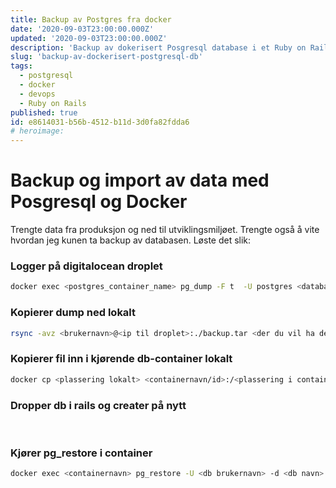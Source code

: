 ```yaml
---
title: Backup av Postgres fra docker
date: '2020-09-03T23:00:00.000Z'
updated: '2020-09-03T23:00:00.000Z'
description: 'Backup av dokerisert Posgresql database i et Ruby on Rails prosjekt og deretter importere tilbake data.'
slug: 'backup-av-dockerisert-postgresql-db'
tags:
  - postgresql
  - docker
  - devops
  - Ruby on Rails
published: true
id: e8614031-b56b-4512-b11d-3d0fa82fdda6
# heroimage:
---
```


# Backup og import av data med Posgresql og Docker

Trengte data fra produksjon og ned til utviklingsmiljøet. Trengte også å vite hvordan jeg kunen ta backup av databasen. Løste det slik:

### Logger på digitalocean droplet

```bash
docker exec <postgres_container_name> pg_dump -F t  -U postgres <database_name> > backup.tar
```

### Kopierer dump ned lokalt

```bash
rsync -avz <brukernavn>@<ip til droplet>:./backup.tar <der du vil ha den lokalt>
```

### Kopierer fil inn i kjørende db-container lokalt

```bash
docker cp <plassering lokalt> <containernavn/id>:/<plassering i container>
```

### Dropper db i rails og creater på nytt

<br />

### Kjører pg_restore i container

```bash
docker exec <containernavn> pg_restore -U <db brukernavn> -d <db navn> backup.tar
```
